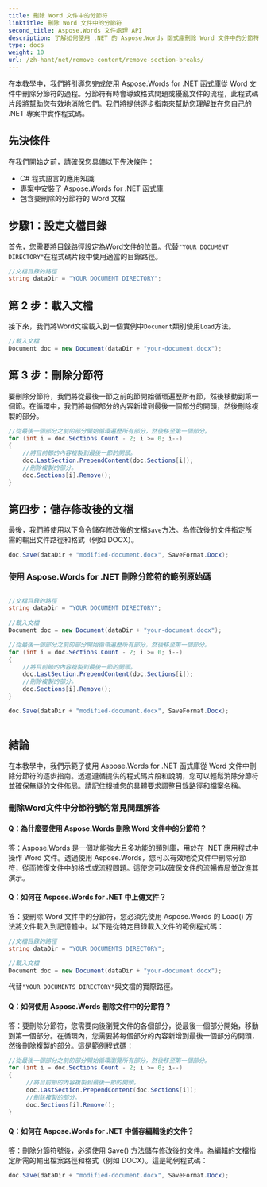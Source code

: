 ```yaml
---
title: 刪除 Word 文件中的分節符
linktitle: 刪除 Word 文件中的分節符
second_title: Aspose.Words 文件處理 API
description: 了解如何使用 .NET 的 Aspose.Words 函式庫刪除 Word 文件中的分節符。有效消除可能破壞文件格式的分節符。
type: docs
weight: 10
url: /zh-hant/net/remove-content/remove-section-breaks/
---
```

在本教學中，我們將引導您完成使用 Aspose.Words for .NET 函式庫從 Word 文件中刪除分節符的過程。分節符有時會導致格式問題或擾亂文件的流程，此程式碼片段將幫助您有效地消除它們。我們將提供逐步指南來幫助您理解並在您自己的 .NET 專案中實作程式碼。

## 先決條件
在我們開始之前，請確保您具備以下先決條件：
- C# 程式語言的應用知識
- 專案中安裝了 Aspose.Words for .NET 函式庫
- 包含要刪除的分節符的 Word 文檔

## 步驟1：設定文檔目錄
首先，您需要將目錄路徑設定為Word文件的位置。代替`"YOUR DOCUMENT DIRECTORY"`在程式碼片段中使用適當的目錄路徑。

```csharp
//文檔目錄的路徑
string dataDir = "YOUR DOCUMENT DIRECTORY";
```

## 第 2 步：載入文檔
接下來，我們將Word文檔載入到一個實例中`Document`類別使用`Load`方法。

```csharp
//載入文檔
Document doc = new Document(dataDir + "your-document.docx");
```

## 第 3 步：刪除分節符
要刪除分節符，我們將從最後一節之前的節開始循環遍歷所有節，然後移動到第一個節。在循環中，我們將每個部分的內容新增到最後一個部分的開頭，然後刪除複製的部分。

```csharp
//從最後一個部分之前的部分開始循環遍歷所有部分，然後移至第一個部分。
for (int i = doc.Sections.Count - 2; i >= 0; i--)
{
    //將目前節的內容複製到最後一節的開頭。
    doc.LastSection.PrependContent(doc.Sections[i]);
    //刪除複製的部分。
    doc.Sections[i].Remove();
}
```

## 第四步：儲存修改後的文檔
最後，我們將使用以下命令儲存修改後的文檔`Save`方法。為修改後的文件指定所需的輸出文件路徑和格式（例如 DOCX）。

```csharp
doc.Save(dataDir + "modified-document.docx", SaveFormat.Docx);
```

### 使用 Aspose.Words for .NET 刪除分節符的範例原始碼
 
```csharp

//文檔目錄的路徑
string dataDir = "YOUR DOCUMENT DIRECTORY"; 
 
//載入文檔
Document doc = new Document(dataDir + "your-document.docx");

//從最後一個部分之前的部分開始循環遍歷所有部分，然後移至第一個部分。
for (int i = doc.Sections.Count - 2; i >= 0; i--)
{
	//將目前節的內容複製到最後一節的開頭。
	doc.LastSection.PrependContent(doc.Sections[i]);
	//刪除複製的部分。
	doc.Sections[i].Remove();
}

doc.Save(dataDir + "modified-document.docx", SaveFormat.Docx);
        
```

## 結論
在本教學中，我們示範了使用 Aspose.Words for .NET 函式庫從 Word 文件中刪除分節符的逐步指南。透過遵循提供的程式碼片段和說明，您可以輕鬆消除分節符並確保無縫的文件佈局。請記住根據您的具體要求調整目錄路徑和檔案名稱。

### 刪除Word文件中分節符號的常見問題解答

#### Q：為什麼要使用 Aspose.Words 刪除 Word 文件中的分節符？

答：Aspose.Words 是一個功能強大且多功能的類別庫，用於在 .NET 應用程式中操作 Word 文件。透過使用 Aspose.Words，您可以有效地從文件中刪除分節符，從而修復文件中的格式或流程問題。這使您可以確保文件的流暢佈局並改進其演示。

#### Q：如何在 Aspose.Words for .NET 中上傳文件？

答：要刪除 Word 文件中的分節符，您必須先使用 Aspose.Words 的 Load() 方法將文件載入到記憶體中。以下是從特定目錄載入文件的範例程式碼：

```csharp
//文檔目錄的路徑
string dataDir = "YOUR DOCUMENTS DIRECTORY";

//載入文檔
Document doc = new Document(dataDir + "your-document.docx");
```

代替`"YOUR DOCUMENTS DIRECTORY"`與文檔的實際路徑。

#### Q：如何使用 Aspose.Words 刪除文件中的分節符？

答：要刪除分節符，您需要向後瀏覽文件的各個部分，從最後一個部分開始，移動到第一個部分。在循環內，您需要將每個部分的內容新增到最後一個部分的開頭，然後刪除複製的部分。這是範例程式碼：

```csharp
//從最後一個部分之前的部分開始循環瀏覽所有部分，然後移至第一個部分。
for (int i = doc.Sections.Count - 2; i >= 0; i--)
{
     //將目前節的內容複製到最後一節的開頭。
     doc.LastSection.PrependContent(doc.Sections[i]);
     //刪除複製的部分。
     doc.Sections[i].Remove();
}
```

#### Q：如何在 Aspose.Words for .NET 中儲存編輯後的文件？

答：刪除分節符號後，必須使用 Save() 方法儲存修改後的文件。為編輯的文檔指定所需的輸出檔案路徑和格式（例如 DOCX）。這是範例程式碼：

```csharp
doc.Save(dataDir + "modified-document.docx", SaveFormat.Docx);
```